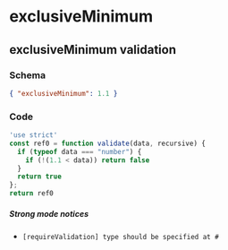 # exclusiveMinimum

## exclusiveMinimum validation

### Schema

```json
{ "exclusiveMinimum": 1.1 }
```

### Code

```js
'use strict'
const ref0 = function validate(data, recursive) {
  if (typeof data === "number") {
    if (!(1.1 < data)) return false
  }
  return true
};
return ref0
```

##### Strong mode notices

 * `[requireValidation] type should be specified at #`

